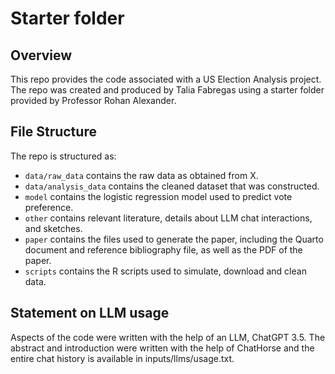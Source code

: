 # Starter folder

## Overview

This repo provides the code associated with a US Election Analysis project. The repo was created and produced by Talia Fabregas using a starter folder provided by Professor Rohan Alexander.


## File Structure

The repo is structured as:

-   `data/raw_data` contains the raw data as obtained from X.
-   `data/analysis_data` contains the cleaned dataset that was constructed.
-   `model` contains the logistic regression model used to predict vote preference. 
-   `other` contains relevant literature, details about LLM chat interactions, and sketches.
-   `paper` contains the files used to generate the paper, including the Quarto document and reference bibliography file, as well as the PDF of the paper. 
-   `scripts` contains the R scripts used to simulate, download and clean data.


## Statement on LLM usage

Aspects of the code were written with the help of an LLM, ChatGPT 3.5. The abstract and introduction were written with the help of ChatHorse and the entire chat history is available in inputs/llms/usage.txt.
